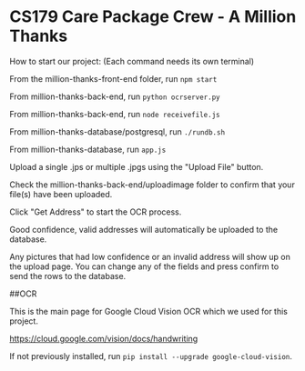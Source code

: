 # CS179 Care Package Crew - A Million Thanks

How to start our project: (Each command needs its own terminal)

From the million-thanks-front-end folder, run `npm start`

From million-thanks-back-end, run `python ocrserver.py`

From million-thanks-back-end, run `node receivefile.js`

From million-thanks-database/postgresql, run `./rundb.sh`

From million-thanks-database, run `app.js`



Upload a single .jps or multiple .jpgs using the "Upload File" button.

Check the million-thanks-back-end/uploadimage folder to confirm that your file(s) have been uploaded.

Click "Get Address" to start the OCR process.

Good confidence, valid addresses will automatically be uploaded to the database. 

Any pictures that had low confidence or an invalid address will show up on the upload page. You can change any of the fields and press 
confirm to send the rows to the database.

##OCR

This is the main page for Google Cloud Vision OCR which we used for this project.

https://cloud.google.com/vision/docs/handwriting

If not previously installed, run `pip install --upgrade google-cloud-vision`.

